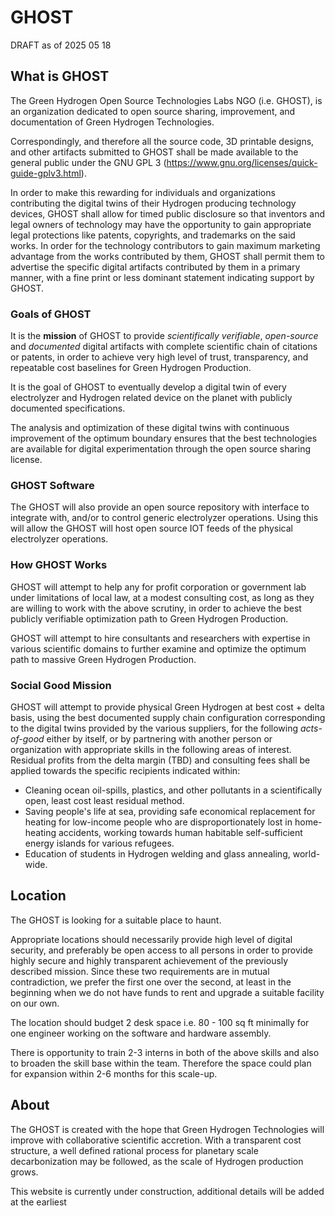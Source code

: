 # GHOST

DRAFT as of 2025 05 18

## What is GHOST

The Green Hydrogen Open Source Technologies Labs NGO (i.e. GHOST), is an organization dedicated to open source sharing, improvement, and documentation of Green Hydrogen Technologies.

Correspondingly, and therefore all the source code, 3D printable designs, and other artifacts submitted to GHOST shall be made available to the general public under the GNU GPL 3 (https://www.gnu.org/licenses/quick-guide-gplv3.html).

In order to make this rewarding for individuals and organizations contributing the digital twins of their Hydrogen producing technology devices, GHOST shall allow for timed public disclosure so that inventors and legal owners of technology may have the opportunity to gain appropriate legal protections like patents, copyrights, and trademarks on the said works.  In order for the technology contributors to gain maximum marketing advantage from the works contributed by them, GHOST shall permit them to advertise the specific digital artifacts contributed by them in a primary manner, with a fine print or less dominant statement indicating support by GHOST.

### Goals of GHOST

It is the **mission** of GHOST to provide *scientifically verifiable*, *open-source* and *documented* digital artifacts with complete scientific chain of citations or patents, in order to achieve very high level of trust, transparency, and repeatable cost baselines for Green Hydrogen Production.

It is the goal of GHOST to eventually develop a digital twin of every electrolyzer and Hydrogen related device on the planet with publicly documented specifications.

The analysis and optimization of these digital twins with continuous improvement of the optimum boundary ensures that the best technologies are available for digital experimentation through the open source sharing license.

### GHOST Software 

The GHOST will also provide an open source repository with interface to integrate with, and/or to control generic electrolyzer operations.  Using this will allow the  GHOST will host open source IOT feeds of the physical electrolyzer operations.

### How GHOST Works

GHOST will attempt to help any for profit corporation or government lab under limitations of local law, at a modest consulting cost, as long as they are willing to work with the above scrutiny, in order to achieve the best publicly verifiable optimization path to Green Hydrogen Production.

GHOST will attempt to hire consultants and researchers with expertise in various scientific domains to further examine and optimize the optimum path to massive Green Hydrogen Production.  


### Social Good Mission

GHOST will attempt to provide physical Green Hydrogen at best cost + delta basis, using the best documented supply chain configuration corresponding to the digital twins provided by the various suppliers, for the following *acts-of-good* either by itself, or by partnering
with another person or organization with appropriate skills in the following areas of interest.   Residual profits from the delta margin (TBD) and consulting fees shall be applied towards the specific recipients indicated within:

  -  Cleaning ocean oil-spills, plastics, and other pollutants in a scientifically open, least cost least residual method.
  -  Saving people's life at sea, providing safe economical replacement for heating for low-income people who are disproportionately lost in home-heating accidents,  working towards human habitable self-sufficient energy islands for various refugees.
  -  Education of students in Hydrogen welding and glass annealing, world-wide.

## Location

The GHOST is looking for a suitable place to haunt.

Appropriate locations should necessarily provide high level of
digital security, and preferably be open access to all persons
in order to provide highly secure and highly transparent achievement
of the previously described mission.  Since these two requirements are
in mutual contradiction,  we prefer the first one over the second, 
at least in the beginning when we do not have funds to rent and 
upgrade a suitable facility on our own.

The location should budget 2 desk space i.e. 80 - 100 sq ft minimally for
one engineer working on the software and hardware assembly.

There is opportunity to train 2-3 interns in both of the above skills
and also to broaden the skill base within the team.   Therefore the space
could plan for expansion within 2-6 months for this scale-up.


## About

The GHOST is created with the hope that Green Hydrogen Technologies will improve with collaborative scientific accretion.  With a transparent cost structure, a well defined rational process for planetary scale decarbonization may be followed, as the scale of Hydrogen production grows.

This website is currently under construction,  additional details will be added at the earliest
